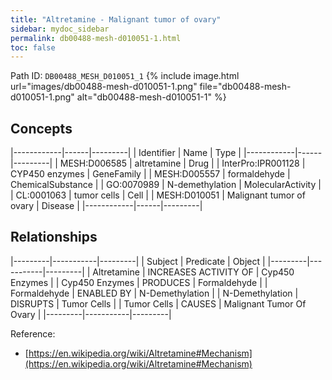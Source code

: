 ```yaml
---
title: "Altretamine - Malignant tumor of ovary"
sidebar: mydoc_sidebar
permalink: db00488-mesh-d010051-1.html
toc: false 
---
```



Path ID: `DB00488_MESH_D010051_1`
{% include image.html url="images/db00488-mesh-d010051-1.png" file="db00488-mesh-d010051-1.png" alt="db00488-mesh-d010051-1" %}

## Concepts

|------------|------|---------|
| Identifier | Name | Type    |
|------------|------|---------|
| MESH:D006585 | altretamine | Drug |
| InterPro:IPR001128 | CYP450 enzymes | GeneFamily |
| MESH:D005557 | formaldehyde | ChemicalSubstance |
| GO:0070989 | N-demethylation | MolecularActivity |
| CL:0001063 | tumor cells | Cell |
| MESH:D010051 | Malignant tumor of ovary | Disease |
|------------|------|---------|

## Relationships

|---------|-----------|---------|
| Subject | Predicate | Object  |
|---------|-----------|---------|
| Altretamine | INCREASES ACTIVITY OF | Cyp450 Enzymes |
| Cyp450 Enzymes | PRODUCES | Formaldehyde |
| Formaldehyde | ENABLED BY | N-Demethylation |
| N-Demethylation | DISRUPTS | Tumor Cells |
| Tumor Cells | CAUSES | Malignant Tumor Of Ovary |
|---------|-----------|---------|

Reference: 
  - [https://en.wikipedia.org/wiki/Altretamine#Mechanism](https://en.wikipedia.org/wiki/Altretamine#Mechanism)
